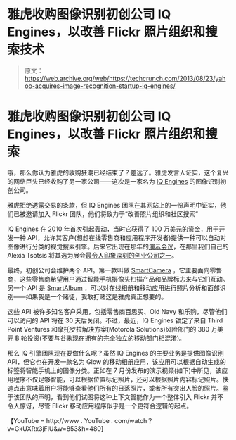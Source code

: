 # 雅虎收购图像识别初创公司 IQ Engines，以改善 Flickr 照片组织和搜索技术

> 原文：<https://web.archive.org/web/https://techcrunch.com/2013/08/23/yahoo-acquires-image-recognition-startup-iq-engines/>

# 雅虎收购图像识别初创公司 IQ Engines，以改善 Flickr 照片组织和搜索

哦，那么你认为雅虎的收购狂潮已经结束了？差远了。雅虎发言人证实，这个复兴的网络巨头已经收购了另一家公司——这次是一家名为 [IQ Engines](https://web.archive.org/web/20221207043612/https://www.iqengines.com/) 的图像识别初创公司。

雅虎拒绝透露交易的条款，但 IQ Engines 团队在其网站上的一份声明中证实，他们已被邀请加入 Flickr 团队，他们将致力于“改善照片组织和社区搜索”

IQ Engines 在 2010 年首次引起轰动，当时它获得了 100 万美元的资金，用于开发一种 API，允许其客户(想想在线零售商和应用程序开发者)提供一种可以自动对图像进行分类的视觉搜索引擎。后来它出现在那年的[演示会议](https://web.archive.org/web/20221207043612/http://venturebeat.com/2010/09/14/demo-iq-engines-image-recognition-system-brings-neuroscience-to-visual-search/)，在那里我们自己的 Alexia Tsotsis 将其选为展会[最令人印象深刻的创业公司之一](https://web.archive.org/web/20221207043612/https://beta.techcrunch.com/2010/09/15/demo-best-startups/)。

最终，初创公司会维护两个 API。第一款叫做 [SmartCamera](https://web.archive.org/web/20221207043612/http://www.youtube.com/watch?v=AA5fbXpsJ_Q&list=PLsUm77c6O1zWkkHublhKMjSDYERqXFsQq) ，它主要面向零售商，这些零售商希望用户通过智能手机摄像头扫描产品和品牌标志来与它们互动。另一个 API 是 [SmartAlbum](https://web.archive.org/web/20221207043612/http://www.youtube.com/watch?v=Yj9oTisz1H8) ，可以对在线相册和移动应用进行照片分析和面部识别——如果我是一个赌徒，我敢打赌这是雅虎真正想要的。

这些 API 被许多知名客户采用，包括零售商百思买、Old Navy 和乐购，尽管他们可以访问的 API 将在 30 天后关闭。不过，最近，IQ Engines 锁定了来自 Third Point Ventures 和摩托罗拉解决方案(Motorola Solutions)风险部门的 380 万美元 B 轮投资(不要与谷歌现在拥有的完全独立的移动部门相混淆)。

那么 IQ 引擎团队现在要做什么呢？虽然 IQ Engines 的主要业务是提供图像识别 API，但它也在开发一款名为 Glow 的移动相册应用，该应用可以根据自动生成的标签将智能手机上的图像分类。正如在 7 月份发布的演示视频(如下)中所见，该应用程序不仅足够智能，可以根据位置标记照片，还可以根据照片内容标记照片。快速点击意味着用户将能够查看他们所有的日落照片，或者所有突出人脸的照片。鉴于该团队的声明，看到他们试图将这种上下文智能作为一个整体引入 Flickr 并不令人惊讶，尽管 Flickr 移动应用程序似乎是一个更符合逻辑的起点。

【YouTube = http://www . YouTube . com/watch？v=GkUXRx3jFlU&w=853&h=480]